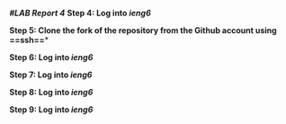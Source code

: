 ***#LAB Report 4***
**Step 4: Log into *ieng6***


**Step 5: Clone the fork of the repository from the Github account using ==ssh==***


**Step 6: Log into *ieng6***


**Step 7: Log into *ieng6***


**Step 8: Log into *ieng6***


**Step 9: Log into *ieng6***



